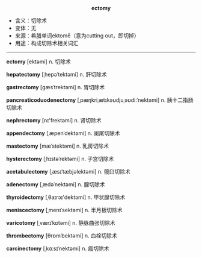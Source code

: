 
**<center>ectomy</center>**

- <span class="definition">含义：切除术</span>
- <span class="definition">变体：无</span>
- <span class="definition">来源：希腊单词ektomē（意为cutting out，即切掉）</span>
- <span class="definition">用途：构成切除术相关词汇</span>

---

<span class="vocabulary">**ectomy**</span> [ektəmi] n. 切除术

<span class="vocabulary">**hepatectomy**</span> [ˌhepəˈtektəmi] n. 肝切除术

<span class="vocabulary">**gastrectomy**</span> [ɡæsˈtrektəmi] n. 胃切除术

<span class="vocabulary">**pancreaticoduodenectomy**</span> [ˌpæŋkriˌætɪkəʊdjuˌəʊdi:ˈnektəmi] n. 胰十二指肠切除术

<span class="vocabulary">**nephrectomy**</span> [nɪ'frektəmi] n. 肾切除术

<span class="vocabulary">**appendectomy**</span> [ˌæpenˈdektəmi] n. 阑尾切除术

<span class="vocabulary">**mastectomy**</span> [mæˈstektəmi] n. 乳房切除术

<span class="vocabulary">**hysterectomy**</span> [ˌhɪstəˈrektəmi] n. 子宫切除术

<span class="vocabulary">**acetabulectomy**</span> [ˌæsɪˈtæbjəlektəmi] n. 髋臼切除术

<span class="vocabulary">**adenectomy**</span> [ˌædəˈnektəmi] n. 腺切除术

<span class="vocabulary">**thyroidectomy**</span> [ˌθaɪrɔɪ'dektəmi] n. 甲状腺切除术

<span class="vocabulary">**meniscectomy**</span> [ˌmenɪˈsektəmi] n. 半月板切除术

<span class="vocabulary">**varicotomy**</span> [ˌværɪˈkɒtəmi] n. 静脉曲张切除术

<span class="vocabulary">**thrombectomy**</span> [θrɒmˈbektəmi] n. 血栓切除术

<span class="vocabulary">**carcinectomy**</span> [ˌkɑːsɪˈnektəmi] n. 癌切除术
